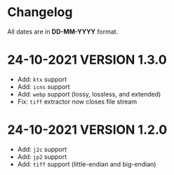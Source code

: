 # Changelog

All dates are in **DD-MM-YYYY** format.

# 24-10-2021 VERSION 1.3.0

- Add: `ktx` support
- Add: `icns` support
- Add: `webp` support (lossy, lossless, and extended)
- Fix: `tiff` extractor now closes file stream

# 24-10-2021 VERSION 1.2.0

- Add: `j2c` support
- Add: `jp2` support
- Add: `tiff` support (little-endian and big-endian)
